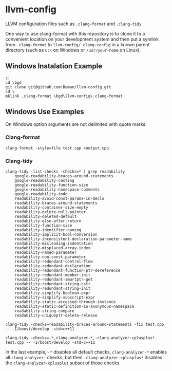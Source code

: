 # llvm-config
LLVM configuration files such as `.clang-format` and `.clang-tidy`

One way to use clang-format with this repository is to clone it to a convenient location
on your development system and then put a symlink from `.clang-format` to
`llvm-config/.clang-config` in a known parent directory (such as `C:\` on Windows or
`/usr/your-home` on Linux).

## Windows Instalation Example ##  

```
c:
cd \bgd
git clone git@github.com:Beman/llvm-config.git
cd \
mklink .clang-format \bgd\llvm-config\.clang-format
```
## Windows Use Examples ##

On Windows option arguments are not delimited with quote marks. 

### Clang-format ###

```
clang-format -style=file test.cpp >output.cpp
```

### Clang-tidy ###

```
clang-tidy -list-checks -checks=* | grep readability
    google-readability-braces-around-statements
    google-readability-casting
    google-readability-function-size
    google-readability-namespace-comments
    google-readability-todo
    readability-avoid-const-params-in-decls
    readability-braces-around-statements
    readability-container-size-empty
    readability-delete-null-pointer
    readability-deleted-default
    readability-else-after-return
    readability-function-size
    readability-identifier-naming
    readability-implicit-bool-conversion
    readability-inconsistent-declaration-parameter-name
    readability-misleading-indentation
    readability-misplaced-array-index
    readability-named-parameter
    readability-non-const-parameter
    readability-redundant-control-flow
    readability-redundant-declaration
    readability-redundant-function-ptr-dereference
    readability-redundant-member-init
    readability-redundant-smartptr-get
    readability-redundant-string-cstr
    readability-redundant-string-init
    readability-simplify-boolean-expr
    readability-simplify-subscript-expr
    readability-static-accessed-through-instance
    readability-static-definition-in-anonymous-namespace
    readability-string-compare
    readability-uniqueptr-delete-release
    
clang-tidy -checks=readability-braces-around-statements -fix test.cpp -- -I/boost/develop -std=c++11

clang-tidy -checks=-*,clang-analyzer-*,-clang-analyzer-cplusplus* test.cpp -- -I/boost/develop -std=c++11
```
In the last example, `-*` disables all default checks, `clang-analyzer-*` enables all `clang-analyzer-` checks, but then `-clang-analyzer-cplusplus*` disables the `clang-analyzer-cplusplus` subset of those checks. 
